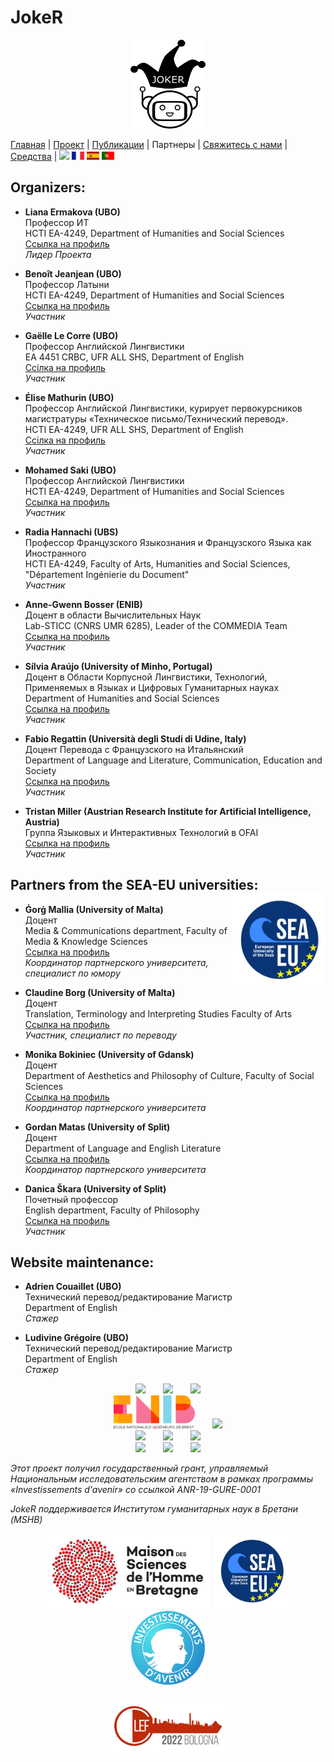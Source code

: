 # JokeR
<p align="center">
  <img src="../img/Joker.png" width="120" height="142">
</p>

[Главная](index) | [Проект](project) | [Публикации](publications) | Партнеры | [Свяжитесь с нами](contact) | [Средства](tools) | [<img src="../img/drapeau EN.png" width="20">](https://lepocci.github.io/joker-/EN/index) [<img src="../img/drapeau FR.png" width="20">](https://lepocci.github.io/joker-/FR/index)  [<img src="../img/drapeau ES.png" width="20">](https://lepocci.github.io/joker-/EN/index)  [<img src="../img/drapeau PT.png" width="20">](https://lepocci.github.io/joker-/EN/index) 
<br>

## Organizers: 
* **Liana Ermakova (UBO)**
<br>Профессор ИТ
<br>HCTI EA-4249, Department of Humanities and Social Sciences
<br>[Ссылка на профиль](https://www.univ-brest.fr/hcti/menu/Membres/Enseignants-chercheurs/Ermakova--Liana)
<br>*Лидер Проекта*

* **Benoît Jeanjean (UBO)**
<br>Профессор Латыни
<br>HCTI EA-4249, Department of Humanities and Social Sciences
<br>[Ссылка на профиль](https://www.univ-brest.fr/hcti/menu/Membres/Enseignants-chercheurs/Jeanjean__Benoit)
<br>*Участник*

* **Gaëlle Le Corre (UBO)** 
<br>Профессор Английской Лингвистики
<br>EA 4451 CRBC, UFR ALL SHS, Department of English
<br>[Ссілка на профиль](https://www.univ-brest.fr/crbc/menu/Membres+du+laboratoire/Enseignants-chercheurs/Ga-lle-Le-Corre)
<br>*Участник*

* **Élise Mathurin (UBO)**
<br>Профессор Английской Лингвистики, курирует первокурсников магистратуры «Техническое письмо/Технический перевод».
<br>HCTI EA-4249, UFR ALL SHS, Department of English
<br>[Ссілка на профиль](https://www.univ-brest.fr/hcti/menu/Membres/Enseignants-chercheurs/Mathurin--Elise)
<br>*Участник*

* **Mohamed Saki (UBO)**
<br>Профессор Английской Лингвистики
<br>HCTI EA-4249, Department of Humanities and Social Sciences
<br>[Ссылка на профиль](https://www.univ-brest.fr/hcti/menu/Membres/Enseignants-chercheurs/Saki--Mohamed)
<br>*Участник*

* **Radia Hannachi (UBS)** 
<br>Профессор Французского Языкознания и Французского Языка как Иностранного
<br>HCTI EA-4249, Faculty of Arts, Humanities and Social Sciences, "Département Ingénierie du Document"
<br>*Участник*

* **Anne-Gwenn Bosser (ENIB)**
<br>Доцент в области Вычислительных Наук
<br>Lab-STICC (CNRS UMR 6285), Leader of the COMMEDIA Team
<br>[Ссылка на профиль](https://labsticc.fr/en/directory/bosser-anne-gwenn)
<br>*Участник*

* **Sílvia Araújo (University of Minho, Portugal)**
<br>Доцент в Области Корпусной Лингвистики, Технологий, Применяемых в Языках и Цифровых Гуманитарных науках
<br>Department of Humanities and Social Sciences
<br>[Ссылка на профиль](http://cehum.ilch.uminho.pt/researchers/25)
<br>*Участник*

* **Fabio Regattin (Università degli Studi di Udine, Italy)** 
<br>Доцент Перевода с Французского на Итальянский
<br>Department of Language and Literature, Communication, Education and Society
<br>[Ссылка на профиль](https://people.uniud.it/page/fabio.regattin)
<br>*Участник*

* **Tristan Miller (Austrian Research Institute for Artificial Intelligence, Austria)**
<br>Группа Языковых и Интерактивных Технологий в OFAI
<br>[Ссылка на профиль](https://logological.org/) 
<br>*Участник*

## Partners from the SEA-EU universities: <img align="right" width="150" height="150" src="../img/SEA-EU.png">

* **Ġorġ Mallia (University of Malta)**
<br>Доцент
<br>Media & Communications department, Faculty of Media & Knowledge Sciences
<br>[Ссылка на профиль](https://www.um.edu.mt/profile/gorgmallia)
<br>*Координатор партнерского университета, специалист по юмору*

* **Claudine Borg (University of Malta)**
<br>Доцент
<br>Translation, Terminology and Interpreting Studies Faculty of Arts
<br>[Ссылка на профиль](https://www.um.edu.mt/profile/claudineborg)
<br>*Участник, специалист по переводу*

* **Monika Bokiniec (University of Gdansk)** 
<br>Доцент
<br>Department of Aesthetics and Philosophy of Culture, Faculty of Social Sciences
<br>[Ссылка на профиль](https://ug.edu.pl/pracownik/413/monika_bokiniec)
<br>*Координатор партнерского университета*

* **Gordan Matas (University of Split)**
<br>Доцент
<br>Department of Language and English Literature
<br>[Ссылка на профиль](https://www.ffst.unist.hr/gordan.matas)
<br>*Координатор партнерского университета*


* **Danica Škara (University of Split)**
<br>Почетный профессор
<br>English department, Faculty of Philosophy
<br>[Ссылка на профиль](https://www.researchgate.net/profile/Danica-Skara)
<br>*Участник*


## Website maintenance:
* **Adrien Couaillet (UBO)**
<br>Технический перевод/редактирование Магистр
<br>Department of English
<br>*Стажер*

* **Ludivine Grégoire (UBO)**
<br>Технический перевод/редактирование Магистр
<br>Department of English
<br>*Стажер*

<p align="center">
<img src="../img/UBO.png" width="150">  <img src="../img/UBS.png" width="150">  <img src="../img/CRBC.png" width="150">
<br><img src="../img/ENIB.png" width="130">  <img src="../img/Cehum.png" width="180">
<br><img src="../img/Università - Malta.png" width="200">  <img src="../img/University of Split.png" width="100">  <img src="../img/Università - UDINE.png" width="230">
<br><img src="../img/University of Gdansk.png" width="120">  <img src="../img/HCTI.png" width="80">  <img src="../img/OFAI.png" width="90">
</p>

<p>
<em>Этот проект получил государственный грант, управляемый Национальным исследовательским агентством в рамках программы «Investissements d'avenir» со ссылкой ANR-19-GURE-0001</em>
</p>
<p>
<em>JokeR поддерживается Институтом гуманитарных наук в Бретани (MSHB)</em>
</p>
<div align="center">
  <a href="https://www.mshb.fr"><img src="../img/MSHB.jpg" height="120"></a>
  <a href="https://sea-eu.org/?lang=fr"><img src="../img/SEA-EU.png" height="120"></a>
  <a href="https://www.gouvernement.fr/le-programme-d-investissements-d-avenir"><img src="../img/Investissement avenir.jpeg" height="120"></a>
</div>
<br />
<div align="center">
  <a href="https://clef2022.clef-initiative.eu/index.php"><img src="../img/CLEF2022.png" height="90"></a> 
</div>
